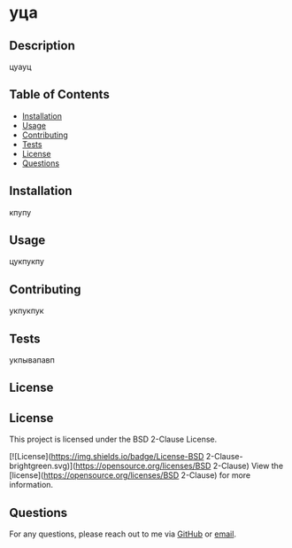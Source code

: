 
# уца

## Description

цуауц

## Table of Contents
- [Installation](#installation)
- [Usage](#usage)
- [Contributing](#contributing)
- [Tests](#tests)
- [License](#license)
- [Questions](#questions)

## Installation

кпупу

## Usage

цукпукпу

## Contributing

укпукпук

## Tests

укпывапавп

## License


## License

This project is licensed under the BSD 2-Clause License.

[![License](https://img.shields.io/badge/License-BSD 2-Clause-brightgreen.svg)](https://opensource.org/licenses/BSD 2-Clause)
View the [license](https://opensource.org/licenses/BSD 2-Clause) for more information.


## Questions

For any questions, please reach out to me via [GitHub](https://github.com/укппва) or [email](mailto:укпукп).
